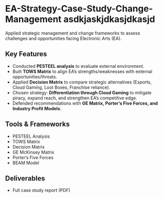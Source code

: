 # EA-Strategy-Case-Study-Change-Management asdkjaskjdkasjdkasjd

Applied strategic management and change frameworks to assess challenges and opportunities facing Electronic Arts (EA).  

## Key Features  
- Conducted **PESTEEL analysis** to evaluate external environment.  
- Built **TOWS Matrix** to align EA’s strengths/weaknesses with external opportunities/threats.  
- Applied **Decision Matrix** to compare strategic alternatives (Esports, Cloud Gaming, Loot Boxes, Franchise reliance).  
- Chosen strategy: **Differentiation through Cloud Gaming** to mitigate piracy, expand reach, and strengthen EA’s competitive edge.  
- Defended recommendations with **GE Matrix, Porter’s Five Forces, and Industry Profit Models**.  

## Tools & Frameworks  
- PESTEEL Analysis  
- TOWS Matrix  
- Decision Matrix  
- GE McKinsey Matrix  
- Porter’s Five Forces  
- BEAM Model  

## Deliverables  
- Full case study report (PDF)  
